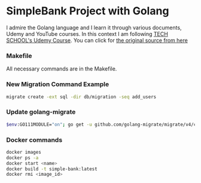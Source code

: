 # SimpleBank Project with Golang

I admire the Golang language and I learn it through various documents, Udemy and YouTube courses. In this context I am following [TECH SCHOOL's Udemy Course](https://www.udemy.com/course/backend-master-class-golang-postgresql-kubernetes). You can click for [the original source from here](https://github.com/techschool/simplebank)

### Makefile

All necessary commands are in the Makefile.

### New Migration Command Example

```bash
migrate create -ext sql -dir db/migration -seq add_users
```

### Update golang-migrate

```bash
$env:GO111MODULE="on"; go get -u github.com/golang-migrate/migrate/v4/cmd/migrate
```

### Docker commands

```bash
docker images
docker ps -a
docker start <name>
docker build -t simple-bank:latest
docker rmi <image_id>
```
